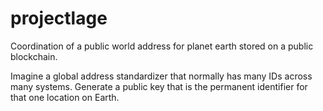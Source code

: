 # projectlage
Coordination of a public world address for planet earth stored on a public blockchain. 

Imagine a global address standardizer that normally has many IDs across many systems. 
Generate a public key that is the permanent identifier for that one location on Earth. 
